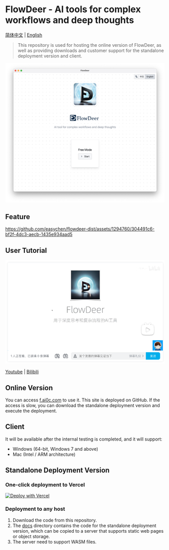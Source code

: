 # FlowDeer - AI tools for complex workflows and deep thoughts

[简体中文](README.md) | [English](README_EN.md)

> This repository is used for hosting the online version of FlowDeer, as well as providing downloads and customer support for the standalone deployment version and client.

![](images/20230828102643.png)

## Feature

https://github.com/easychen/flowdeer-dist/assets/1294760/304491c6-bf2f-4dc3-aecb-1435e934aad5

## User Tutorial

![](images/20230828105059.png)

[Youtube](https://youtu.be/vz1xBKzLAVM)  | [Bilibili](https://www.bilibili.com/video/BV1xP411Y7ak/)

## Online Version

You can access [f.ai0c.com](https://f.ai0c.com) to use it. This site is deployed on GitHub. If the access is slow, you can download the standalone deployment version and execute the deployment.

## Client

It will be available after the internal testing is completed, and it will support:
- Windows (64-bit, Windows 7 and above)
- Mac (Intel / ARM architecture)

## Standalone Deployment Version

### One-click deployment to Vercel

[![Deploy with Vercel](https://vercel.com/button)](https://vercel.com/new/clone?repository-url=https%3A%2F%2Fgithub.com%2Feasychen%2Fflowdeer-dist.git&root-directory=docs)

### Deployment to any host

1. Download the code from this repository.
1. The [docs](./docs/) directory contains the code for the standalone deployment version, which can be copied to a server that supports static web pages or object storage.
1. The server need to support WASM files.
